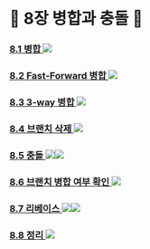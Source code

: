 # :doughnut: 8장 병합과 충돌 :doughnut:

### [ 8.1 병합 ](https://github.com/groupFive/5JO-REPOSITORY/blob/main/%EA%B5%90%EC%9E%AC%208%EC%9E%A5%20%EC%A0%95%EB%A6%AC/8.1%20%EB%B3%91%ED%95%A9.md) <img src="https://img.shields.io/badge/양준모-green?style=flat-square&logoColor=white"/>
###
### [ 8.2 Fast-Forward 병합 ](https://github.com/groupFive/5JO-REPOSITORY/blob/main/%EA%B5%90%EC%9E%AC%208%EC%9E%A5%20%EC%A0%95%EB%A6%AC/8.2%20Fast-Forward%20%EB%B3%91%ED%95%A9.md) <img src="https://img.shields.io/badge/김태윤-purple?style=flat-square&logoColor=white"/>
###
### [ 8.3 3-way 병합 ](https://github.com/groupFive/5JO-REPOSITORY/blob/main/%EA%B5%90%EC%9E%AC%208%EC%9E%A5%20%EC%A0%95%EB%A6%AC/8.3%203-way%20%EB%B3%91%ED%95%A9.md) <img src="https://img.shields.io/badge/김성원-yellow?style=flat-square&logoColor=white"/>
###
### [ 8.4 브랜치 삭제 ](https://github.com/groupFive/5JO-REPOSITORY/blob/main/%EA%B5%90%EC%9E%AC%208%EC%9E%A5%20%EC%A0%95%EB%A6%AC/8.4%20%EB%B8%8C%EB%9E%9C%EC%B9%98%20%EC%82%AD%EC%A0%9C.md) <img src="https://img.shields.io/badge/김성원-yellow?style=flat-square&logoColor=white"/>
###
### [ 8.5 충돌 ](https://github.com/groupFive/5JO-REPOSITORY/blob/main/%EA%B5%90%EC%9E%AC%208%EC%9E%A5%20%EC%A0%95%EB%A6%AC/8.5%20%EC%B6%A9%EB%8F%8C.md) <img src="https://img.shields.io/badge/양준모-green?style=flat-square&logoColor=white"/><img src="https://img.shields.io/badge/김태윤-purple?style=flat-square&logoColor=white"/>
###
### [ 8.6 브랜치 병합 여부 확인 ](https://github.com/groupFive/5JO-REPOSITORY/blob/main/%EA%B5%90%EC%9E%AC%208%EC%9E%A5%20%EC%A0%95%EB%A6%AC/8.6%20%EB%B8%8C%EB%9E%9C%EC%B9%98%20%EB%B3%91%ED%95%A9%20%EC%97%AC%EB%B6%80%20%ED%99%95%EC%9D%B8.md) <img src="https://img.shields.io/badge/이세진-blue?style=flat-square&logoColor=white"/>
### 
### [ 8.7 리베이스 ](https://github.com/groupFive/5JO-REPOSITORY/blob/main/%EA%B5%90%EC%9E%AC%208%EC%9E%A5%20%EC%A0%95%EB%A6%AC/8.7%20%EB%A6%AC%EB%B2%A0%EC%9D%B4%EC%8A%A4.md) <img src="https://img.shields.io/badge/이세진-blue?style=flat-square&logoColor=white"/><img src="https://img.shields.io/badge/장태현-red?style=flat-square&logoColor=white"/>
###
### [ 8.8 정리 ](https://github.com/groupFive/5JO-REPOSITORY/blob/main/%EA%B5%90%EC%9E%AC%208%EC%9E%A5%20%EC%A0%95%EB%A6%AC/8.8%20%EC%A0%95%EB%A6%AC.md) <img src="https://img.shields.io/badge/장태현-red?style=flat-square&logoColor=white"/>
